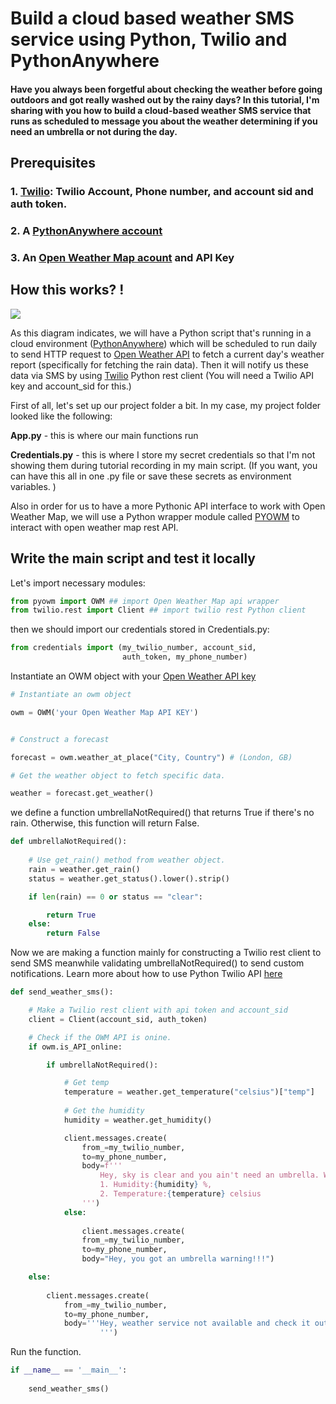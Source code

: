 
# Build a cloud based weather SMS service using Python, Twilio and PythonAnywhere


#### Have you always been forgetful about checking the weather before going outdoors and got really washed out by the rainy days? In this tutorial, I'm sharing with you how to build a cloud-based weather SMS service that runs as scheduled to message you about the weather determining if you need an umbrella or not during the day.



## Prerequisites

### 1. [Twilio](https://www.twilio.com/): Twilio Account, Phone number, and account sid and auth token. 
### 2. A [PythonAnywhere account](https://pythonanywhere.com)
### 3. An [Open Weather Map acount](https://openweathermap.org/) and API Key

## How this works? !

<img src="https://docs.google.com/drawings/d/e/2PACX-1vQwO6F1_4IminFN_0HXfrJDfrwDeLv2qD0C76h5vfmY5GmKZEDHaQjYlN3-l04jR4fgvW-InPGK1GUN/pub?w=960&amp;h=720">

As this diagram indicates, we will have a Python script that's running in a cloud environment ([PythonAnywhere](https://pythonanywhere.com)) which will be scheduled to run daily to send HTTP request to [Open Weather API](https://openweathermap.org/api) to fetch a current day's weather report (specifically for fetching the rain data). Then it will notify us these data via SMS by using [Twilio](https://www.twilio.com/) Python rest client (You will need a Twilio API key and account_sid for this.)

First of all, let's set up our project folder a bit. In my case, my project folder looked like the following: 

**App.py** - this is where our main functions run

**Credentials.py** - this is where I store my secret credentials so that I'm not showing them during tutorial recording in my main script. (If you want, you can have this all in one .py file or save these secrets as environment variables. )

Also in order for us to have a more Pythonic API interface to work with Open Weather Map, we will use a Python wrapper module called [PYOWM](https://pyowm.readthedocs.io/en/latest/) to interact with open weather map rest API. 

## Write the main script and test it locally

Let's import necessary modules:


```python
from pyowm import OWM ## import Open Weather Map api wrapper
from twilio.rest import Client ## import twilio rest Python client
```

then we should import our credentials stored in Credentials.py:


```python
from credentials import (my_twilio_number, account_sid, 
                         auth_token, my_phone_number)
```

Instantiate an OWM object with your [Open Weather API key](https://home.openweathermap.org/api_keys)


```python
# Instantiate an owm object

owm = OWM('your Open Weather Map API KEY')


# Construct a forecast 

forecast = owm.weather_at_place("City, Country") # (London, GB)

# Get the weather object to fetch specific data.

weather = forecast.get_weather()
```

we define a function umbrellaNotRequired() that returns True if there's no rain. Otherwise, this function will return False. 


```python
def umbrellaNotRequired():
    
    # Use get_rain() method from weather object.
    rain = weather.get_rain()
    status = weather.get_status().lower().strip()

    if len(rain) == 0 or status == "clear":

        return True
    else:
        return False
```

Now we are making a function mainly for constructing a Twilio rest client to send SMS meanwhile validating umbrellaNotRequired() to send custom notifications. Learn more about how to use Python Twilio API [here](https://frankdu.co/tutorial/send_sms_with_twilio_api_using_python/)


```python
def send_weather_sms():

    # Make a Twilio rest client with api token and account_sid
    client = Client(account_sid, auth_token)

    # Check if the OWM API is onine. 
    if owm.is_API_online:

        if umbrellaNotRequired():

            # Get temp 
            temperature = weather.get_temperature("celsius")["temp"]
            
            # Get the humidity
            humidity = weather.get_humidity()

            client.messages.create(
                from_=my_twilio_number,
                to=my_phone_number,
                body=f'''
                    Hey, sky is clear and you ain't need an umbrella. Weather details:
                    1. Humidity:{humidity} %, 
                    2. Temperature:{temperature} celsius
                ''')
            else:
                
                client.messages.create(
                from_=my_twilio_number,
                to=my_phone_number,
                body="Hey, you got an umbrella warning!!!")

    else:
        
        client.messages.create(
            from_=my_twilio_number,
            to=my_phone_number,
            body='''Hey, weather service not available and check it out by yourself
                    ''')
```

Run the function. 


```python
if __name__ == '__main__':
    
    send_weather_sms()

```

